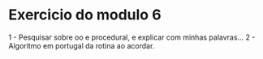 # Exercicio do modulo 6
1 - Pesquisar sobre oo e procedural, e explicar com minhas palavras...
2 - Algoritmo em portugal da rotina ao acordar.